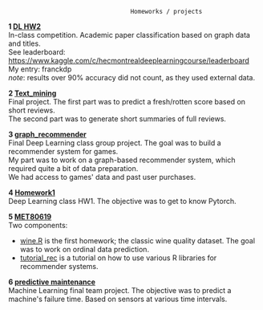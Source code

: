 
                                      Homeworks / projects
                                            
**1 [DL HW2](https://github.com/francoisdoanp/projects/blob/master/Deep%20Learning%20HW2/DL_HW2_Francois_Doan_Pope_(11178569).ipynb)**  
In-class competition. Academic paper classification based on graph data and titles.  
See leaderboard: https://www.kaggle.com/c/hecmontrealdeeplearningcourse/leaderboard  
My entry: franckdp  
*note*: results over 90% accuracy did not count, as they used external data.   
               
**2 [Text_mining](https://github.com/francoisdoanp/projects/blob/master/Text_Mining.ipynb)**  
Final project. The first part was to predict a fresh/rotten score based on short reviews.  
The second part was to generate short summaries of full reviews.  
                
**3 [graph_recommender](https://github.com/francoisdoanp/projects/blob/master/graph_recommender.ipynb)**  
Final Deep Learning class group project. The goal was to build a recommender system for games.     
My part was to work on a graph-based recommender system, which required quite a bit of data preparation.  
We had access to games' data and past user purchases.  
                     
**4 [Homework1](https://github.com/francoisdoanp/projects/blob/master/Homework_1_Francois_Doan_Pope_(11178569).ipynb)**  
Deep Learning class HW1. The objective was to get to know Pytorch.  

**5 [MET80619](https://github.com/francoisdoanp/projects/tree/master/MET80619)**  
Two components:  
- [wine.R](https://github.com/francoisdoanp/projects/blob/master/MET80619/wine.R) is the first homework; the classic wine quality dataset. The goal was to work on ordinal data prediction.  
- [tutorial_rec](https://github.com/francoisdoanp/projects/tree/master/MET80619/tutorial_rec) is a tutorial on how to use various R libraries for recommender systems.   
                      
**6 [predictive maintenance](https://github.com/francoisdoanp/MLTBP)**  
Machine Learning final team project. The objective was to predict a machine's failure time. Based on sensors at various time intervals.   
                 
